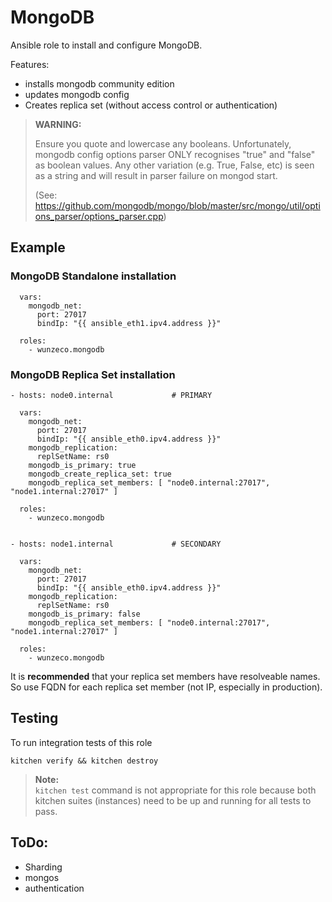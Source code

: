 MongoDB
====

Ansible role to install and configure MongoDB.

Features:
- installs mongodb community edition
- updates mongodb config
- Creates replica set (without access control or authentication)


> **WARNING:** 
>
>    Ensure you quote and lowercase any booleans. Unfortunately, mongodb
>    config options parser ONLY recognises "true" and "false" as boolean
>    values. Any other variation (e.g. True, False, etc) is seen as a
>    string and will result in parser failure on mongod start.
>
> (See: https://github.com/mongodb/mongo/blob/master/src/mongo/util/options_parser/options_parser.cpp)


## Example

### MongoDB Standalone installation

```
  vars:
    mongodb_net:
      port: 27017
      bindIp: "{{ ansible_eth1.ipv4.address }}"

  roles:
    - wunzeco.mongodb
```

### MongoDB Replica Set installation

```
- hosts: node0.internal				# PRIMARY

  vars:
    mongodb_net:
      port: 27017
      bindIp: "{{ ansible_eth0.ipv4.address }}"
    mongodb_replication:
      replSetName: rs0
    mongodb_is_primary: true
    mongodb_create_replica_set: true
    mongodb_replica_set_members: [ "node0.internal:27017", "node1.internal:27017" ]

  roles:
    - wunzeco.mongodb


- hosts: node1.internal				# SECONDARY

  vars:
    mongodb_net:
      port: 27017
      bindIp: "{{ ansible_eth0.ipv4.address }}"
    mongodb_replication:
      replSetName: rs0
    mongodb_is_primary: false
    mongodb_replica_set_members: [ "node0.internal:27017", "node1.internal:27017" ]

  roles:
    - wunzeco.mongodb
```

It is **recommended** that your replica set members have resolveable names. So 
use FQDN for each replica set member (not IP, especially in production).

## Testing

To run integration tests of this role

```
kitchen verify && kitchen destroy
```

> **Note:**  
>	`kitchen test` command is not appropriate for this role because both kitchen
>    suites (instances) need to be up and running for all tests to pass.


## ToDo:

- Sharding
- mongos
- authentication
